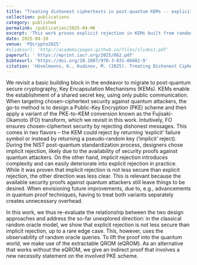 ```yaml
---
title: "Treating dishonest ciphertexts in post-quantum KEMs -- explicit vs. implicit rejection in the FO transform."
collection: publications
category: published
permalink: /publication/2025-04-HK
excerpt: 'This work proves explicit rejection in KEMs built from randomized PKE via FO transform is essentially as secure as implicit rejection, even against quantum attacks.'
date: 2025-04-10
venue: 'PQcrypto2025'
#slidesurl: 'http://academicpages.github.io/files/slides1.pdf'
paperurl: ' https://eprint.iacr.org/2025/062.pdf'
bibtexurl: 'https://doi.org/10.1007/978-3-031-86602-9'
citation: 'Hövelmanns, K., Kudinov, M. (2025). Treating Dishonest Ciphertexts in Post-quantum KEMs – Explicit vs. Implicit Rejection in the FO Transform. In: Niederhagen, R., Saarinen, MJ.O. (eds) Post-Quantum Cryptography. PQCrypto 2025. Lecture Notes in Computer Science, vol 15578. Springer, Cham. https://doi.org/10.1007/978-3-031-86602-9_12'
---
```

We revisit a basic building block in the endeavor to migrate to post-quantum secure cryptography, Key Encapsulation Mechanisms (KEMs). KEMs enable the establishment of a shared secret key, using only public communication. When targeting chosen-ciphertext security against quantum attackers, the go-to method is to design a Public-Key Encryption (PKE) scheme and then apply a variant of the PKE-to-KEM conversion known as the Fujisaki-Okamoto (FO) transform, which we revisit in this work. Intuitively, FO ensures chosen-ciphertext security by rejecting dishonest messages. This comes in two flavors – the KEM could reject by returning ‘explicit’ failure symbol or instead by returning a pseudo-random key (‘implicit’ reject). During the NIST post-quantum standardization process, designers chose implicit rejection, likely due to the availability of security proofs against quantum attackers. On the other hand, implicit rejection introduces complexity and can easily deteriorate into explicit rejection in practice. While it was proven that implicit rejection is not less secure than explicit rejection, the other direction was less clear. This is relevant because the available security proofs against quantum attackers still leave things to be desired. When envisioning future improvements, due to, e.g., advancements in quantum proof techniques, having to treat both variants separately creates unnecessary overhead.

In this work, we thus re-evaluate the relationship between the two design approaches and address the so-far unexplored direction: in the classical random oracle model, we show that explicit rejection is not less secure than implicit rejection, up to a rare edge case. This, however, uses the observability of random oracle queries. To lift the proof into the quantum world, we make use of the extractable QROM (eQROM). As an alternative that works without the eQROM, we give an indirect proof that involves a new necessity statement on the involved PKE scheme.